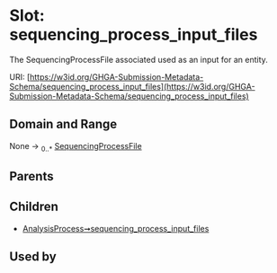 
# Slot: sequencing_process_input_files


The SequencingProcessFile associated used as an input for an entity.

URI: [https://w3id.org/GHGA-Submission-Metadata-Schema/sequencing_process_input_files](https://w3id.org/GHGA-Submission-Metadata-Schema/sequencing_process_input_files)


## Domain and Range

None &#8594;  <sub>0..\*</sub> [SequencingProcessFile](SequencingProcessFile.md)

## Parents


## Children

 *  [AnalysisProcess➞sequencing_process_input_files](AnalysisProcess_sequencing_process_input_files.md)

## Used by

